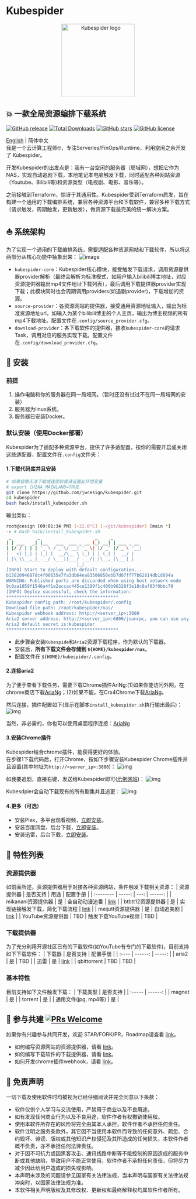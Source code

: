# Kubespider
<p align="center">
  <img src="./docs/images/logo.png" width="200" alt="Kubespider logo">
</p>

## 💥 一款全局资源编排下载系统
[![GitHub release](https://img.shields.io/github/v/release/jwcesign/kubespider.svg)](https://github.com/jwcesign/kubespider/releases)
[![Total Downloads](https://img.shields.io/docker/pulls/cesign/kubespider.svg)](https://hub.docker.com/repository/docker/cesign/kubespider/general)
[![GitHub stars](https://img.shields.io/github/stars/jwcesign/kubespider?style=plastic)](https://github.com/jwcesign/kubespider/stargazers)
[![GitHub license](https://img.shields.io/github/license/jwcesign/kubespider?style=plastic)](https://github.com/jwcesign/kubespider/blob/master/LICENSE)

[English](./README.md) | 简体中文  
我是一个云计算工程师🤓，专注Serverles/FinOps/Runtime，利用空闲之余开发了 Kubespider。  

开发Kubespider的出发点是：我有一台空闲的服务器（局域网），想把它作为NAS，实现自动追剧下载，本地笔记本电脑触发下载，同时适配各种网站资源（Youtube、Bilibili等)和资源类型（电视剧、电影、音乐等）。

之前接触到Terraform，惊讶于其通用性。Kubespider受到Terraform启发，旨在构建一个通用的下载编排系统，兼容各种资源平台和下载软件，兼容多种下载方式（请求触发，周期触发，更新触发），做资源下载最完美的统一解决方案。

## ⛵ 系统架构
为了实现一个通用的下载编排系统，需要适配各种资源网站和下载软件，所以将这两部分从核心功能中抽象出来：
![image](./docs/images/kubespider-architecture.png)
* `kubespider-core`：Kubespider核心模块，接受触发下载请求，调用资源提供器provider解析（最终会解析为标准模式，如用户输入bilibili博主地址，对应资源提供器输出mp4文件地址下载列表），最后调用下载提供器provider实现下载；此模块同时也会周期调用providers(如追剧provider)，下载增加的资源。
* `source-provider`：各资源网站的提供器，接受通用资源地址输入，输出为标准资源地址url，如输入为某个bilibili博主的个人主页，输出为博主视频的所有mp4下载地址。配置文件在`.config/source_provider.cfg`。
* `download-provider`：各下载软件的提供器，接收`kubespider-core`的请求Task，调用对应的服务实现下载。配置文件在`.config/download_provider.cfg`。

## 💽 安装
### 前提
1. 操作电脑和你的服务器在同一局域网。（暂时还没有试过不在同一局域网的安装）
2. 服务器为linux系统。
3. 服务器已安装Docker。

### 默认安装（使用Docker部署）
Kubespider为了适配多种资源平台，提供了许多适配器，按你的需要开启或关闭这些适配器，配置文件在`.config`文件夹：

#### 1.下载代码库并且安装
```sh
# 如果镜像无法下载或速度较慢请设置此环境变量
# export CHINA_MAINLAND=TRUE
git clone https://github.com/jwcesign/kubespider.git
cd kubespider
bash hack/install_kubespider.sh
```
输出类似：
```sh
root@cesign [09:01:34 PM] [+22.0°C] [~/git/kubespider] [main *]
-> # bash hack/install_kubespider.sh
 _          _                     _     _
| | ___   _| |__   ___  ___ _ __ (_) __| | ___ _ __
| |/ / | | | '_ \ / _ \/ __| '_ \| |/ _` |/ _ \ '__|
|   <| |_| | |_) |  __/\__ \ |_) | | (_| |  __/ |
|_|\_\\__,_|_.__/ \___||___/ .__/|_|\__,_|\___|_|
                           |_|
[INFO] Start to deploy with default configuration...
b13820946878c4f00635e7fa3db64ea83506850ebb7d07ff77b62814db1d894a
WARNING: Published ports are discarded when using host network mode
9c0aa1059f1546a4f1a2accac445ce1389f1c400b96328f3e18c8af03f0bbc70
[INFO] Deploy successful, check the information:
*******************************************
Kubespider config path: /root/kubespider/.config
Download file path: /root/kubespider/nas/
Kubespider webhook address: http://<server_ip>:3080
Aria2 server address: http://<server_ip>:6800/jsonrpc, you can use any gui or webui to connect it
Aria2 default secret is:kubespider
*******************************************
```
* 此步骤会安装`Kubespide`和`Aria2`资源下载程序，作为默认的下载器。
* 安装后，**所有下载文件会存储到 `${HOME}/kubespider/nas`**。
* 配置文件在 `${HOME}/kubespider/.config`。

#### 2.连接aria2
为了便于查看下载任务，需要下载Chrome插件AriNg:(1)如果你能访问外网，在chrome商店下载[AriaNg](https://chrome.google.com/webstore/detail/aria2-for-chrome/mpkodccbngfoacfalldjimigbofkhgjn)；(2)如果不能，在Crx4Chrome下载[AriaNg](https://www.crx4chrome.com/crx/85196/)。  

然后连接，插件配置如下(显示在脚本`install_kubespider.sh`执行输出最后)：
![img](./docs/images/aria2-for-chrome-config-zh.jpg)

当然，非必需的，你也可以使用桌面程序连接：[AriaNg](https://github.com/mayswind/AriaNg-Native/releases/)

#### 3.安装Chrome插件
Kubespider结合chrome插件，能获得更好的体验。  
在步骤1下载代码后，打开Chrome，按如下步骤安装Kubespider Chrome插件并且设置(其中地址为`http://<server_ip>:3080`)：
![img](./docs/images/kubespider-chrome-ext-install-zh.gif)  

如我要追剧，直接右键，发送给Kubespider即可([示例网站](https://www.meijutt.tv/))：
![img](./docs/images/kubespider-chrome-ext-usage-zh.png)

Kubesdpier会自动下载现有的所有剧集并且追更：
![img](./docs/images/kubespider-chrome-ext-aria2-zh.jpg)

#### 4.更多（可选）
* 安装Plex，多平台观看视频，[立即安装](./docs/zh/user_guide/plex_install_config/README.md)。
* 安装百度网盘，后台下载，[立即安装](TODO)。
* 安装迅雷，后台下载，[立即安装](./docs/zh/user_guide/thunder_install_config/README.md)。

## 🔧 特性列表
### 资源提供器
如前面所述，资源提供器用于对接各种资源网站，条件触发下载相关资源：
| 资源提供器 | 是否支持 | 用途 | 配置手册 |
| :-------- | -----: | ---: | ------: |
| mikanani资源提供器  | 是     | 全自动动漫追番 | [link](./docs/zh/user_guide/mikanani_source_provider/README) |
| btbtt12资源提供器 | 是 | 实现链接触发下载，简化下载流程 | [link](./docs/zh/user_guide/btbtt12_disposable_source_provider/README.md) |
| meijutt资源提供器 | 是 | 自动追美剧 | [link](./docs/zh/user_guide/meijutt_source_provider/README.md) |
| YouTube资源提供器 | TBD | 触发下载YouTube视频 | TBD |

### 下载提供器
为了充分利用开源社区已有的下载软件(如YouTube有专门的下载软件)，目前支持如下下载软件：
| 下载器 | 是否支持 | 配置手册 |
| :---- | ------: | -----: |
| aria2 |    是   | TBD |
| 迅雷   |   是    | [link](./docs/zh/user_guide/thunder_install_config/README.md)  |
| qbittorrent | TBD | TBD | 

### 基本特性
目前支持如下文件触发下载：
| 下载类型 | 是否支持 |
| :-----  | ------: |
| magnet  |   是    |
| torrent |   是    |
| 通用文件(jpg, mp4等) |   是    |

## 🤝 参与共建 [![PRs Welcome](https://img.shields.io/badge/PRs-welcome-brightgreen.svg?style=flat)](http://makeapullrequest.com)

如果你有兴趣参与共同开发，欢迎 STAR/FORK/PR，Roadmap请查看 [link](./docs/zh/roadmap.md)。
* 如何编写资源网站的资源提供器，请看 [link](./docs/zh/contribute/implement_source_provider_cn.md)。
* 如何编写下载软件的下载提供器，请看 [link](./docs/zh/contribute/implement_download_provider_cn.md)。
* 如何开发chrome插件webhook，请看 [link](./docs/zh/contribute/develop_chrome_extension.md)。

## 📝 免责声明
一切下载及使用软件时均被视为已经仔细阅读并完全同意以下条款：
* 软件仅供个人学习与交流使用，严禁用于商业以及不良用途。
* 如有发现任何商业行为以及不良用途，软件作者有权撤销使用权。
* 使用本软件所存在的风险将完全由其本人承担，软件作者不承担任何责任。
* 软件注明之服务条款外，其它因不当使用本软件而导致的任何意外、疏忽、合约毁坏、诽谤、版权或其他知识产权侵犯及其所造成的任何损失，本软件作者概不负责，亦不承担任何法律责任。
* 对于因不可抗力或因黑客攻击、通讯线路中断等不能控制的原因造成的服务中断或其他缺陷，导致用户不能正常使用，软件作者不承担任何责任，但将尽力减少因此给用户造成的损失或影响。
* 本声明未涉及的问题请参见国家有关法律法规，当本声明与国家有关法律法规冲突时，以国家法律法规为准。
* 本软件相关声明版权及其修改权、更新权和最终解释权均属软件作者所有。